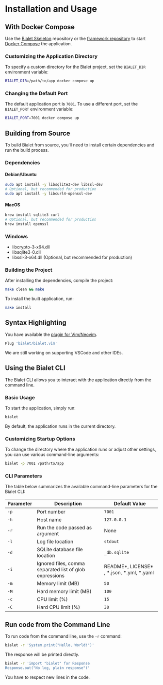 # Installation and Usage

## With Docker Compose

Use the [Bialet Skeleton](https://github.com/bialet/skeleton) repository or the [framework repository](https://github.com/bialet/bialet)
to start [Docker Compose](https://docs.docker.com/compose/) the application.

### Customizing the Application Directory

To specify a custom directory for the Bialet project, set the `BIALET_DIR` environment variable:

```bash
BIALET_DIR=/path/to/app docker compose up
```

### Changing the Default Port

The default application port is `7001`. To use a different port, set the `BIALET_PORT` environment variable:

```bash
BIALET_PORT=7001 docker compose up
```

## Building from Source

To build Bialet from source, you'll need to install certain dependencies and run the build process.

### Dependencies

#### Debian/Ubuntu

```bash
sudo apt install -y libsqlite3-dev libssl-dev 
# Optional, but recommended for production
sudo apt install -y libcurl4-openssl-dev
```

#### MacOS

```bash
brew install sqlite3 curl
# Optional, but recommended for production
brew install openssl
```

### Windows

* libcrypto-3-x64.dll
* libsqlite3-0.dll
* libssl-3-x64.dll (Optional, but recommended for production)

### Building the Project

After installing the dependencies, compile the project:

```bash
make clean && make
```

To install the built application, run:

```bash
make install
```

## Syntax Highlighting

You have available the [plugin for Vim/Neovim](https://github.com/bialet/bialet.vim).

```bash
Plug 'bialet/bialet.vim'
```

We are still working on supporting VSCode and other IDEs.

## Using the Bialet CLI

The Bialet CLI allows you to interact with the application directly from the command line.

### Basic Usage

To start the application, simply run:

```bash
bialet
```

By default, the application runs in the current directory.

### Customizing Startup Options

To change the directory where the application runs or adjust other settings, you can use various command-line arguments:

```bash
bialet -p 7001 /path/to/app
```

### CLI Parameters

The table below summarizes the available command-line parameters for the Bialet CLI:

| Parameter | Description | Default Value |
| --- | --- | --- |
| `-p` | Port number | `7001` |
| `-h` | Host name | `127.0.0.1` |
| `-r` | Run the code passed as argument | None |
| `-l` | Log file location | `stdout` |
| `-d` | SQLite database file location | `_db.sqlite` |
| `-i` | Ignored files, comma separated list of glob expressions | README\*, LICENSE\* , \*.json, \*.yml, \*.yaml |
| `-m` | Memory limit (MB) | `50` |
| `-M` | Hard memory limit (MB) | `100` |
| `-c` | CPU limit (%) | `15` |
| `-C` | Hard CPU limit (%) | `30` |

## Run code from the Command Line

To run code from the command line, use the `-r` command:

```bash
bialet -r 'System.print("Hello, World!")'
```

The response will be printed directly.

```bash
bialet -r 'import "bialet" for Response
Response.out("No log, plain response")'
```

You have to respect new lines in the code.
